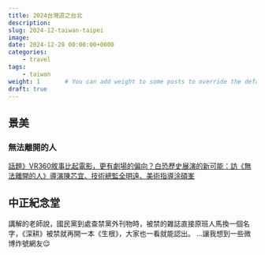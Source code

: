 ```yaml
---
title: 2024台灣遊之台北
description: 
slug: 2024-12-taiwan-taipei
image: 
date: 2024-12-28 00:00:00+0000
categories:
    - travel
tags:
    - taiwan
weight: 1       # You can add weight to some posts to override the default sorting (date descending)
draft: true
---
```


## 景美

### 無法離開的人
[話題》VR360敘事比起電影，更有劇場的偏向？白恐歷史展演的新可能：訪《無法離開的人》導演陳芯宜、技術總監全明遠、美術指導涂碩峯](https://www.openbook.org.tw/article/p-66590)

## 中正紀念堂

講解的老師說，國民黨到處查禁黨外刊物時，被禁的雜誌直接原班人馬換一個名字，《深耕》被禁就再開一本《生根》，大家也一看就能認出。
…讓我想到一些微博炸號網友😌
